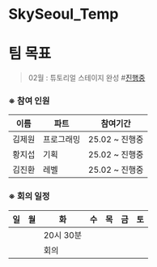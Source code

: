 # SkySeoul_Temp
 
# 팀 목표
>02월 : 튜토리얼 스테이지 완성 #<a href="">진행중</a>   

### ※ 참여 인원
|이름|파트|참여기간|
|------|---|---|
|김제원|프로그래밍|25.02 ~ 진행중|
|황지섭|기획|25.02 ~ 진행중|
|김진환|레벨|25.02 ~ 진행중|

### ※ 회의 일정
|일|월|화|수|목|금|토|
|---|---|---|---|---|---|---|
|||20시 30분|||||
|||회의|||||
